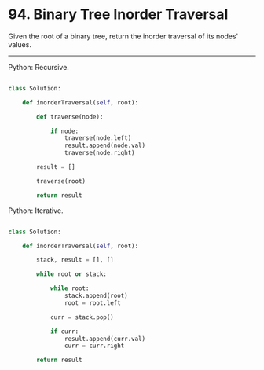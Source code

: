 # 94. Binary Tree Inorder Traversal

Given the root of a binary tree, return the inorder traversal of its nodes'
values.

---

Python: Recursive.

```python

class Solution:

    def inorderTraversal(self, root):

        def traverse(node):

            if node:
                traverse(node.left)
                result.append(node.val)
                traverse(node.right)

        result = []

        traverse(root)

        return result
```

Python: Iterative.

```python

class Solution:

    def inorderTraversal(self, root):

        stack, result = [], []

        while root or stack:

            while root:
                stack.append(root)
                root = root.left

            curr = stack.pop()

            if curr:
                result.append(curr.val)
                curr = curr.right

        return result
```
